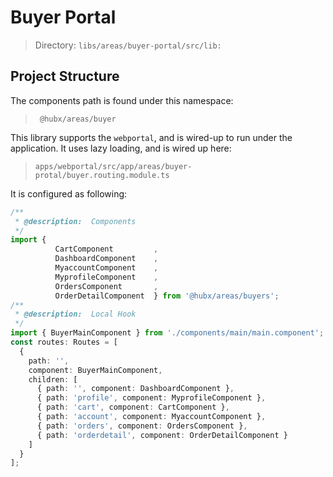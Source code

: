 # Buyer Portal
> Directory: `libs/areas/buyer-portal/src/lib:`

## Project Structure

The components path is found under this namespace:
   > ` @hubx/areas/buyer`

This library supports the `webportal`, and is wired-up to run under the application.  It uses lazy loading, and is wired up here:

> `apps/webportal/src/app/areas/buyer-protal/buyer.routing.module.ts`

It is configured as following:
```ts
/**
 * @description:  Components
 */
import {
          CartComponent         ,
          DashboardComponent    ,
          MyaccountComponent    ,
          MyprofileComponent    ,
          OrdersComponent       ,
          OrderDetailComponent  } from '@hubx/areas/buyers';
/**
 * @description:  Local Hook
 */
import { BuyerMainComponent } from './components/main/main.component';
const routes: Routes = [
  {
    path: '',
    component: BuyerMainComponent,
    children: [
      { path: '', component: DashboardComponent },
      { path: 'profile', component: MyprofileComponent },
      { path: 'cart', component: CartComponent },
      { path: 'account', component: MyaccountComponent },
      { path: 'orders', component: OrdersComponent },
      { path: 'orderdetail', component: OrderDetailComponent }
    ]
  }
];
```

